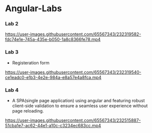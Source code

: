 # Angular-Labs



### Lab 2

https://user-images.githubusercontent.com/65567343/232319582-fdc74e1e-745a-435e-b050-1a8c8366fe78.mp4


### Lab 3
* Registeration form

https://user-images.githubusercontent.com/65567343/232319540-ce1eadc0-e1b3-4e2e-984a-e8a57e4a8fca.mp4

### Lab 4
* A SPA(single page application) using angular and featuring robust client-side validation to ensure a seamless user experience without page reloading.

https://user-images.githubusercontent.com/65567343/232515887-51cba1e7-ac62-44e1-a10c-c3234ec683cc.mp4

